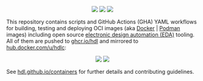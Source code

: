 <p align="center">
  <a title="hdl.github.io/containers" href="https://hdl.github.io/containers"><img src="https://img.shields.io/website.svg?label=hdl.github.io%2Fcontainers&longCache=true&style=flat-square&url=http%3A%2F%2Fhdl.github.io%2Fcontainers%2Findex.html&logo=Asciidoctor&logoColor=fff"></a><!--
  -->
  <a title="hdl/packages GitHub repository" href="https://github.com/hdl/packages"><img src="https://img.shields.io/badge/hdl-packages-f2f1ef.svg?longCache=true&style=flat-square&logo=GitHub&logoColor=f2f1ef"></a><!--
  -->
  <a title="hdl/community on gitter.im" href="https://gitter.im/hdl/community"><img src="https://img.shields.io/gitter/room/hdl/community.svg?longCache=true&style=flat-square&logo=gitter&logoColor=fff&color=4db797"></a><!--
  -->
</p>

This repository contains scripts and GitHub Actions (GHA) YAML workflows for building, testing and deploying OCI images (aka [Docker](https://www.docker.com/) | [Podman](https://podman.io) images) including open source [electronic design automation (EDA)](https://en.wikipedia.org/wiki/Electronic_design_automation) tooling. All of them are pushed to [ghcr.io/hdl](https://github.com/orgs/hdl/packages) and mirrored to [hub.docker.com/u/hdlc](https://hub.docker.com/u/hdlc):

<p align="center">
  <a title="GitHub Container Registry" href="https://github.com/hdl/containers/packages"><img src="https://img.shields.io/badge/-ghcr.io/hdl-555555.svg?longCache=true&style=flat-square&logo=OpenContainersInitiative&logoColor=f2f1ef"></a><!--
  -->
  <a title="Docker Hub" href="https://hub.docker.com/u/hdlc"><img src="https://img.shields.io/badge/-docker.io/hdlc-555555.svg?longCache=true&style=flat-square&logo=OpenContainersInitiative&logoColor=f2f1ef"></a><!--
  -->
</p>

See [hdl.github.io/containers](https://hdl.github.io/containers) for further details and contributing guidelines.
